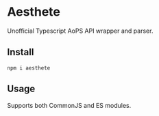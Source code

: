 # Aesthete

Unofficial Typescript AoPS API wrapper and parser.

## Install

`npm i aesthete`

## Usage 

Supports both CommonJS and ES modules.
